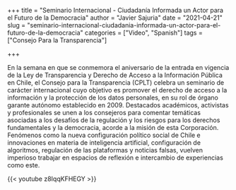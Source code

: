 +++
title = "Seminario Internacional - Ciudadanía Informada un Actor para el Futuro de la Democracia"
author = "Javier Sajuria"
date = "2021-04-21"
slug = "seminario-internacional-ciudadania-informada-un-actor-para-el-futuro-de-la-democracia"
categories = ["Video", "Spanish"]
tags = ["Consejo Para la Transparencia"]

+++

En la semana en que se conmemora el aniversario de la entrada en vigencia de la Ley de Transparencia y Derecho de Acceso a la Información Pública en Chile, el Consejo para la Transparencia (CPLT) celebra un seminario de carácter internacional cuyo objetivo es promover el derecho de acceso a la información y la protección de los datos personales, en su rol de órgano garante autónomo establecido en 2009. 
Destacados académicos, activistas y profesionales se unen a los consejeros para comentar temáticas asociadas a los desafíos de la regulación y los riesgos para los derechos fundamentales y la democracia, acorde a la misión de esta Corporación. 
Fenómenos como la nueva configuración político social de Chile e innovaciones en materia de inteligencia artificial, configuración de algoritmos, regulación de las plataformas y noticias falsas, vuelven imperioso trabajar en espacios de reflexión e intercambio de experiencias como este.



{{< youtube z8IqqKFHEGY >}}